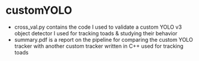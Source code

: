 # customYOLO

- cross_val.py contains the code I used to validate a custom YOLO v3 object detector I used for tracking toads & studying their behavior
- summary.pdf is a report on the pipeline for comparing the custom YOLO tracker with another custom tracker written in C++ used for tracking toads

